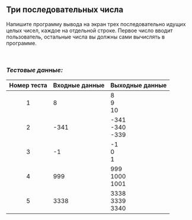 ## Три последовательных числа

Напишите программу вывода на экран трех последовательно идущих целых чисел, каждое на отдельной строке. Первое число вводит пользователь, остальные числа вы должны сами вычислять в программе.

<br>

### *Тестовые данные:*

| Номер теста | Входные данные | Выходные данные      |
|:-----------:|----------------|----------------------|
|      1      | 8              | 8<br>9<br>10         |
|      2      | -341           | -341<br>-340<br>-339 |
|      3      | -1             | -1<br>0<br>1         |
|      4      | 999            | 999<br>1000<br>1001  |
|      5      | 3338           | 3338<br>3339<br>3340 |